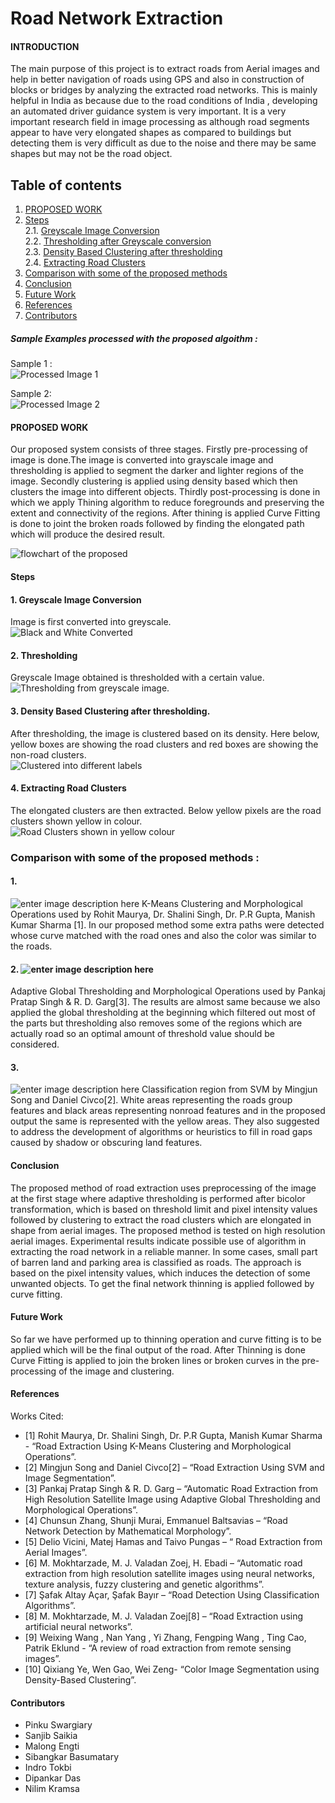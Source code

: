 
# Road Network Extraction

#### INTRODUCTION
The main purpose of this project is to extract roads from Aerial images and help in better navigation of roads using GPS and also in construction of blocks or bridges by analyzing the extracted road networks. This is mainly helpful in India as because due to the road conditions of India , developing an automated driver guidance system is very important. It is a very important research field in image processing as although road segments appear to have very elongated shapes as compared to buildings but detecting them is very difficult as due to the noise and there may be same shapes but may not be the road object.

## Table of contents  
1. [PROPOSED WORK](#PROPOSED-WORK)  
2. [Steps](#Steps)  
	2.1. [Greyscale Image Conversion](#Greyscale-Image-Conversion)<br>
	2.2. [Thresholding after Greyscale conversion](#Thresholding-after-Greyscale-conversion)<br>
	2.3. [Density Based Clustering after thresholding](#Density-Based-Clustering-after-thresholding.)<br>
	2.4. [Extracting Road Clusters](#Extracting-Road-Clusters)<br>
3. [Comparison with some of the proposed methods ](#Comparison-with-some-of-the-proposed-methods )<br>
4. [Conclusion](#Conclusion)
5. [Future Work](#Future-Work)
6. [References](#References)
7. [Contributors](#Contributors)
  
##### Sample Examples processed with the proposed algoithm :
Sample 1 :<br>
![Processed Image 1](https://springflee.files.wordpress.com/2020/02/d1.png)

Sample 2:<br>
![Processed Image 2](https://springflee.files.wordpress.com/2020/02/d2.png)
#### PROPOSED WORK
Our proposed system consists of three stages. Firstly pre-processing of image is done.The image is converted into grayscale image and thresholding is applied to segment the darker and lighter regions of the image. Secondly clustering is applied using density based which then clusters the image into different objects. Thirdly post-processing is done in which we apply Thining algorithm to reduce foregrounds and preserving the extent and connectivity of the regions. After thining is applied Curve  Fitting is done to joint the broken roads followed by finding the elongated path which will produce the desired result. 

![flowchart of the proposed](https://springflee.files.wordpress.com/2020/02/image-000.jpg)
<br>
#### Steps
#### 1. Greyscale Image Conversion
Image is first converted into greyscale.<br>
![Black and White Converted](https://springflee.files.wordpress.com/2020/02/image-002.jpg)
#### 2. Thresholding
Greyscale Image obtained is thresholded with a certain value.<br>
![Thresholding from greyscale image.](https://springflee.files.wordpress.com/2020/02/image-004.png)
#### 3. Density Based Clustering after thresholding.
After thresholding, the image is clustered based on its density.
Here below, yellow boxes are showing the road clusters and red boxes are showing the non-road clusters.<br>
![Clustered into different labels](https://springflee.files.wordpress.com/2020/02/image-030.png)
#### 4. Extracting Road Clusters
The elongated clusters are then extracted.
Below yellow pixels are the road clusters shown yellow in colour.<br>
![Road Clusters shown in yellow colour](https://springflee.files.wordpress.com/2020/02/yellowroad.png)

### Comparison with some of the proposed methods :
#### 1.  
![enter image description here](https://springflee.files.wordpress.com/2020/02/c1.png)
K-Means Clustering and Morphological Operations used by Rohit Maurya, Dr. Shalini Singh, Dr. P.R Gupta, Manish Kumar Sharma [1]. In our proposed method some extra paths were detected whose curve matched with the road ones and also the color was similar to the roads.
#### 2. ![enter image description here](https://springflee.files.wordpress.com/2020/02/c2.png) 
Adaptive Global Thresholding and Morphological Operations used by Pankaj Pratap Singh & R. D. Garg[3]. The results are almost same because we also applied the global thresholding at the beginning which filtered out most of the parts but thresholding also removes some of the regions which are actually road so an optimal amount of threshold value should be considered.
#### 3.
![enter image description here](https://springflee.files.wordpress.com/2020/02/c3.png)
Classification region from SVM by Mingjun Song and Daniel Civco[2]. White areas representing the roads group features and black areas representing nonroad features and in the proposed output the same is represented with the yellow areas. They also suggested to address the development of algorithms or heuristics to fill in road gaps caused by shadow or obscuring land features.
#### Conclusion
The proposed method of road extraction uses preprocessing of the image at the first stage where adaptive thresholding is performed after bicolor transformation, which is based on threshold limit and pixel intensity values followed by clustering to extract the road clusters which are elongated in shape from aerial images. The proposed method is tested on high resolution aerial images. Experimental results indicate possible use of algorithm in extracting the road network in a reliable manner. In some cases, small part of barren land and parking area is classified as roads. The approach is based on the pixel intensity values, which induces the detection of some unwanted objects. To get the final network thinning is applied followed by curve fitting.
#### Future Work
So far we have performed up to thinning operation and curve fitting is to be applied which will be the final output of the road. After Thinning is done Curve Fitting is applied to join the broken lines or broken curves in the pre-processing of the image and clustering.
#### References 
Works Cited: 
- [1] Rohit Maurya, Dr. Shalini Singh, Dr. P.R Gupta, Manish Kumar Sharma - “Road Extraction Using K-Means Clustering and Morphological Operations”. 
- [2] Mingjun Song and Daniel Civco[2] – “Road Extraction Using SVM and Image Segmentation”. 
- [3] Pankaj Pratap Singh & R. D. Garg – “Automatic Road Extraction from High Resolution Satellite Image using Adaptive Global Thresholding and Morphological Operations”. 
- [4] Chunsun Zhang, Shunji Murai, Emmanuel Baltsavias – “Road Network Detection by Mathematical Morphology”. 
- [5] Delio Vicini, Matej Hamas and Taivo Pungas – “ Road Extraction from Aerial Images”. 
- [6] M. Mokhtarzade, M. J. Valadan Zoej, H. Ebadi – “Automatic road extraction from high resolution satellite images using neural networks, texture analysis, fuzzy clustering and genetic algorithms”. 
- [7] Şafak Altay Açar, Şafak Bayır – “Road Detection Using Classification Algorithms”. 
- [8] M. Mokhtarzade, M. J. Valadan Zoej[8] – “Road Extraction using artificial neural networks”. 
- [9] Weixing Wang , Nan Yang , Yi Zhang, Fengping Wang , Ting Cao, Patrik Eklund - “A review of road extraction from remote sensing images”. 
- [10] Qixiang Ye, Wen Gao, Wei Zeng- “Color Image Segmentation using Density-Based Clustering”.
#### Contributors 
- Pinku Swargiary
- Sanjib Saikia
- Malong Engti
- Sibangkar Basumatary
- Indro Tokbi
- Dipankar Das
 - Nilim Kramsa
